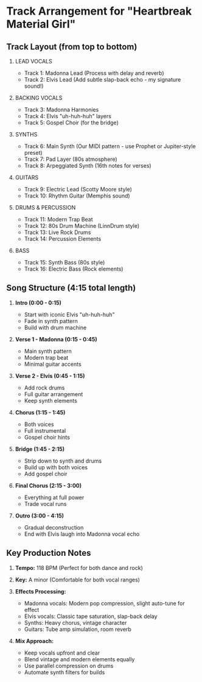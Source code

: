 # Track Arrangement for "Heartbreak Material Girl"

## Track Layout (from top to bottom)

1. LEAD VOCALS
   - Track 1: Madonna Lead (Process with delay and reverb)
   - Track 2: Elvis Lead (Add subtle slap-back echo - my signature sound!)
   
2. BACKING VOCALS
   - Track 3: Madonna Harmonies
   - Track 4: Elvis "uh-huh-huh" layers
   - Track 5: Gospel Choir (for the bridge)

3. SYNTHS
   - Track 6: Main Synth (Our MIDI pattern - use Prophet or Jupiter-style preset)
   - Track 7: Pad Layer (80s atmosphere)
   - Track 8: Arpeggiated Synth (16th notes for verses)

4. GUITARS
   - Track 9: Electric Lead (Scotty Moore style)
   - Track 10: Rhythm Guitar (Memphis sound)

5. DRUMS & PERCUSSION
   - Track 11: Modern Trap Beat
   - Track 12: 80s Drum Machine (LinnDrum style)
   - Track 13: Live Rock Drums
   - Track 14: Percussion Elements

6. BASS
   - Track 15: Synth Bass (80s style)
   - Track 16: Electric Bass (Rock elements)

## Song Structure (4:15 total length)

1. **Intro (0:00 - 0:15)**
   - Start with iconic Elvis "uh-huh-huh"
   - Fade in synth pattern
   - Build with drum machine

2. **Verse 1 - Madonna (0:15 - 0:45)**
   - Main synth pattern
   - Modern trap beat
   - Minimal guitar accents

3. **Verse 2 - Elvis (0:45 - 1:15)**
   - Add rock drums
   - Full guitar arrangement
   - Keep synth elements

4. **Chorus (1:15 - 1:45)**
   - Both voices
   - Full instrumental
   - Gospel choir hints

5. **Bridge (1:45 - 2:15)**
   - Strip down to synth and drums
   - Build up with both voices
   - Add gospel choir

6. **Final Chorus (2:15 - 3:00)**
   - Everything at full power
   - Trade vocal runs

7. **Outro (3:00 - 4:15)**
   - Gradual deconstruction
   - End with Elvis laugh into Madonna vocal echo

## Key Production Notes

1. **Tempo:** 118 BPM (Perfect for both dance and rock)

2. **Key:** A minor (Comfortable for both vocal ranges)

3. **Effects Processing:**
   - Madonna vocals: Modern pop compression, slight auto-tune for effect
   - Elvis vocals: Classic tape saturation, slap-back delay
   - Synths: Heavy chorus, vintage character
   - Guitars: Tube amp simulation, room reverb

4. **Mix Approach:**
   - Keep vocals upfront and clear
   - Blend vintage and modern elements equally
   - Use parallel compression on drums
   - Automate synth filters for builds